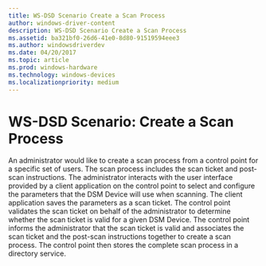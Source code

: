 ```yaml
---
title: WS-DSD Scenario Create a Scan Process
author: windows-driver-content
description: WS-DSD Scenario Create a Scan Process
ms.assetid: ba321bf0-26d6-41e0-8d80-91519594eee3
ms.author: windowsdriverdev
ms.date: 04/20/2017
ms.topic: article
ms.prod: windows-hardware
ms.technology: windows-devices
ms.localizationpriority: medium
---
```


# WS-DSD Scenario: Create a Scan Process


An administrator would like to create a scan process from a control point for a specific set of users. The scan process includes the scan ticket and post-scan instructions. The administrator interacts with the user interface provided by a client application on the control point to select and configure the parameters that the DSM Device will use when scanning. The client application saves the parameters as a scan ticket. The control point validates the scan ticket on behalf of the administrator to determine whether the scan ticket is valid for a given DSM Device. The control point informs the administrator that the scan ticket is valid and associates the scan ticket and the post-scan instructions together to create a scan process. The control point then stores the complete scan process in a directory service.

 

 




